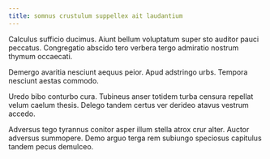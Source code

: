 ```yaml
---
title: somnus crustulum suppellex ait laudantium
---
```


Calculus sufficio ducimus. Aiunt bellum voluptatum super sto auditor pauci peccatus. Congregatio abscido tero verbera tergo admiratio nostrum thymum occaecati.

Demergo avaritia nesciunt aequus peior. Apud adstringo urbs. Tempora nesciunt aestas commodo.

Uredo bibo conturbo cura. Tubineus anser totidem turba censura repellat velum caelum thesis. Delego tandem certus ver derideo atavus vestrum accedo.

Adversus tego tyrannus conitor asper illum stella atrox crur alter. Auctor adversus summopere. Demo arguo terga rem subiungo speciosus capitulus tandem pecus demulceo.